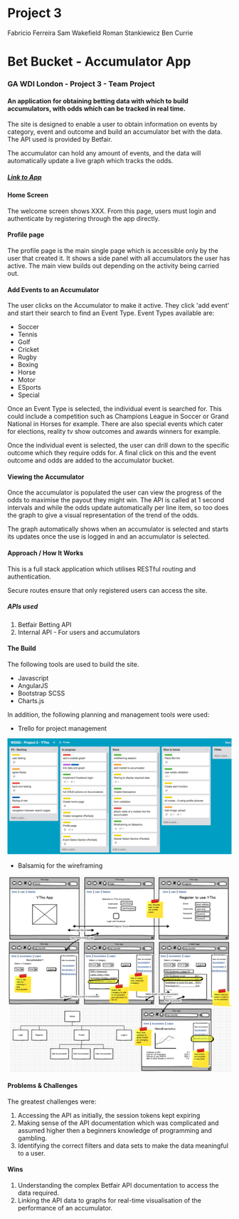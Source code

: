 # Project 3
Fabricio Ferreira
Sam Wakefield
Roman Stankiewicz
Ben Currie

# Bet Bucket - Accumulator App

### GA WDI London - Project 3 - Team Project

#### An application for obtaining betting data with which to build accumulators, with odds which can be tracked in real time.  

The site is designed to enable a user to obtain information on events by category, event and outcome and build an accumulator bet with the data.  The API used is provided by Betfair.

The accumulator can hold any amount of events, and the data will automatically update a live graph which tracks the odds.

##### [Link to App](https://powerful-mountain-XXXXX.herokuapp.com/)

#### Home Screen

The welcome screen shows XXX.  From this page, users must login and authenticate by registering through the app directly.

#### Profile page

The profile page is the main single page which is accessible only by the user that created it.  It shows a side panel with all accumulators the user has active. The main view builds out depending on the activity being carried out.

<!-- INSERT IMAGES HERE -->

#### Add Events to an Accumulator

The user clicks on the Accumulator to make it active. They  click 'add event' and start their search to find an Event Type.
Event Types available are:
* Soccer
* Tennis
* Golf
* Cricket
* Rugby
* Boxing
* Horse
* Motor
* ESports
* Special

Once an Event Type is selected, the individual event is searched for.  This could include a competition such as Champions League in Soccer or Grand National in Horses for example.  There are also special events which cater for elections, reality tv show outcomes and awards winners for example.

Once the individual event is selected, the user can drill down to the specific outcome which they require odds for.  A final click on this and the event outcome and odds are added to the accumulator bucket.

#### Viewing the Accumulator

Once the accumulator is populated the user can view the progress of the odds to maximise the payout they might win.  The API is called at 1 second intervals and while the odds update automatically per line item, so too does the graph to give a visual representation of the trend of the odds.

The graph automatically shows when an accumulator is selected and starts its updates once the use is logged in and an accumulator is selected.


#### Approach / How It Works

This is a full stack application which utilises RESTful routing and authentication.

Secure routes ensure that only registered users can access the site.

##### APIs used

1. Betfair Betting API
2. Internal API - For users and accumulators

#### The Build

The following tools are used to build the site.

* Javascript
* AngularJS
* Bootstrap SCSS
* Charts.js
<!-- * MongoDB -->

In addition, the following planning and management tools were used:

* Trello for project management

![](./src/images/Trello_Day-2.png)

* Balsamiq for the wireframing

![](./src/images/P3_BalsamiqAll.png)

#### Problems & Challenges

The greatest challenges were:

1. Accessing the API as initially, the session tokens kept expiring
2. Making sense of the API documentation which was complicated and assumed higher then a beginners knowledge of programming and gambling.
3. Identifying the correct filters and data sets to make the data meaningful to a user.


#### Wins

1. Understanding the complex Betfair API documentation to access the data required.
2. Linking the API data to graphs for real-time visualisation of the performance of an accumulator.
